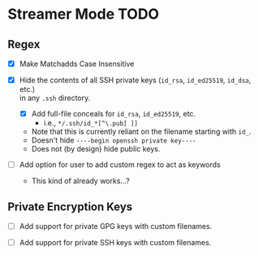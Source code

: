# Streamer Mode TODO

## Regex
* [x] Make Matchadds Case Insensitive

* [x] Hide the contents of all SSH private keys (`id_rsa`, `id_ed25519`, `id_dsa`, etc.)  
  in any `.ssh` directory.  
    * [x] Add full-file conceals for `id_rsa`, `id_ed25519`, etc.
        * i.e., `*/.ssh/id_*[^\.pub] ]]`
    - Note that this is currently reliant on the filename starting with `id_`.  
    - Doesn't hide `----begin openssh private key----`
    - Does not (by design) hide public keys.


* [ ] Add option for user to add custom regex to act as keywords
    * This kind of already works...?

## Private Encryption Keys
* [ ] Add support for private GPG keys with custom filenames.
* [ ] Add support for private SSH keys with custom filenames.  

